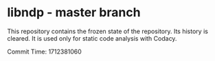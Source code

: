 # libndp - master branch

This repository contains the frozen state of the repository.
Its history is cleared. It is used only for static code
analysis with Codacy.

Commit Time: 1712381060